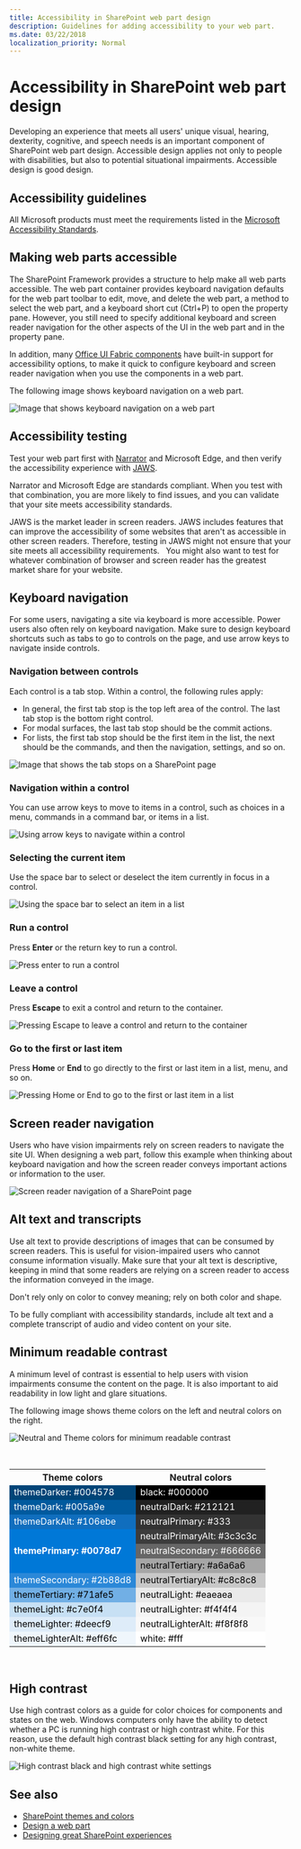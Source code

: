 ```yaml
---
title: Accessibility in SharePoint web part design
description: Guidelines for adding accessibility to your web part.
ms.date: 03/22/2018 
localization_priority: Normal
---
```


# Accessibility in SharePoint web part design

Developing an experience that meets all users' unique visual, hearing, dexterity, cognitive, and speech needs is an important component of SharePoint web part design. Accessible design applies not only to people with disabilities, but also to potential situational impairments. Accessible design is good design.

## Accessibility guidelines

All Microsoft products must meet the requirements listed in the [Microsoft Accessibility Standards](https://www.microsoft.com/accessibility).

## Making web parts accessible

The SharePoint Framework provides a structure to help make all web parts accessible. The web part container provides keyboard navigation defaults for the web part toolbar to edit, move, and delete the web part, a method to select the web part, and a keyboard short cut (Ctrl+P) to open the property pane. However, you still need to specify additional keyboard and screen reader navigation for the other aspects of the UI in the web part and in the property pane. 

In addition, many [Office UI Fabric components](https://developer.microsoft.com/fabric#/components) have built-in support for accessibility options, to make it quick to configure keyboard and screen reader navigation when you use the components in a web part.

The following image shows keyboard  navigation on a web part.

![Image that shows keyboard navigation on a web part](../images/accessibility-illustration-01.png)

## Accessibility testing

Test your web part first with [Narrator](https://support.microsoft.com/help/22798/windows-10-narrator-get-started) and Microsoft Edge, and then verify the accessibility experience with [JAWS](http://www.freedomscientific.com/Products/Blindness/JAWS).

Narrator and Microsoft Edge are standards compliant. When you test with that combination, you are more likely to find issues, and you can validate that your site meets accessibility standards. 

JAWS is the market leader in screen readers. JAWS includes features that can improve the accessibility of some websites that aren't as accessible in other screen readers. Therefore, testing in JAWS might not ensure that your site meets all accessibility requirements. 
 
You might also want to test for whatever combination of browser and screen reader has the greatest market share for your website.

## Keyboard navigation

For some users, navigating a site via keyboard is more accessible. Power users also often rely on keyboard navigation. Make sure to design keyboard shortcuts such as tabs to go to controls on the page, and use arrow keys to navigate inside controls.

### Navigation between controls

Each control is a tab stop. Within a control, the following rules apply:

- In general, the first tab stop is the top left area of the control. The last tab stop is the bottom right control.
- For modal surfaces, the last tab stop should be the commit actions.
- For lists, the first tab stop should be the first item in the list, the next should be the commands, and then the navigation, settings, and so on.

<!-- We should make sure the content in the accessibility topic is accessibible. ;) Please describe the information that the image conveys; something like this (also consider making the image an actual screen shot, that might be more clear):

In the following image:
The first tab is the list item.
The second tab is the command.
The third tab is the navigation.
-->
![Image that shows the tab stops on a SharePoint page](../images/accessibility-illustration-04.png)

### Navigation within a control

You can use arrow keys to move to items in a control, such as choices in a menu, commands in a command bar, or items in a list.

![Using arrow keys to navigate within a control](../images/accessibility-illustration-05.png)

### Selecting the current item

Use the space bar to select or deselect the item currently in focus in a control.

![Using the space bar to select an item in a list](../images/accessibility-illustration-06.png)

### Run a control

Press **Enter** or the return key to run a control.

![Press enter to run a control](../images/accessibility-illustration-07.png)

### Leave a control

Press **Escape** to exit a control and return to the container.

![Pressing Escape to leave a control and return to the container](../images/accessibility-illustration-08.png)

### Go to the first or last item

Press **Home** or **End** to go directly to the first or last item in a list, menu, and so on.

![Pressing Home or End to go to the first or last item in a list](../images/accessibility-illustration-09.png)

## Screen reader navigation

Users who have vision impairments rely on screen readers to navigate the site UI. When designing a web part, follow this example when thinking about keyboard navigation and how the screen reader conveys important actions or information to the user.

![Screen reader navigation of a SharePoint page](../images/accessibility-illustration-10.png)

## Alt text and transcripts

Use alt text to provide descriptions of images that can be consumed by screen readers. This is useful for vision-impaired users who cannot consume information visually. Make sure that your alt text is descriptive, keeping in mind that some readers are relying on a screen reader to access the information conveyed in the image. 

Don't rely only on color to convey meaning; rely on both color and shape.

To be fully compliant with accessibility standards, include alt text and a complete transcript of audio and video content on your site.

## Minimum readable contrast

A minimum level of contrast is essential to help users with vision impairments consume the content on the page. It is also important to aid readability in low light and glare situations. 

The following image shows theme colors on the left and neutral colors on the right. 

![Neutral and Theme colors for minimum readable contrast](../images/themes-colors-blue-neutral-theme-2.png)

<!--I replaced this image because it doesn't even make sense; the text to the right of each box does not match what's in the box, and none are labeled "theme." 
![Neutral and Theme colors for minimum readable contrast](../images/accessibility-illustration-12.png)-->

<br/>

<table>
<tr>
    <th>Theme colors</th>
    <th>Neutral colors</th> 
  </tr>
<tr>
<td style="color:white; background-color:#004578">themeDarker: #004578</td>
<td style="color:white; background-color:#000000">black: #000000</td>
</tr>
<tr>
<td style="color:white; background-color:#005a9e">themeDark: #005a9e</td>
<td style="color:white; background-color:#212121">neutralDark: #212121</td>
</tr>
<tr>
<td style="color:white; background-color:#106ebe">themeDarkAlt: #106ebe</td>
<td style="color:white; background-color:#333">neutralPrimary: #333</td>
</tr>
<tr>
<td rowspan="3" style="font-weight:bold; vertical-align:middle; color:white; background-color:#0078d7">themePrimary: #0078d7</td>
<td style="color:white; background-color:#3c3c3c">neutralPrimaryAlt: #3c3c3c</td>
</tr>
<tr>
<td style="color:white; background-color:#666666">neutralSecondary: #666666</td>
</tr>
<tr>
<td style="color:black; background-color:#a6a6a6">neutralTertiary: #a6a6a6</td>
</tr>
<tr>
<td style="color:white; background-color:#2b88d8">themeSecondary: #2b88d8</td>
<td style="color:black; background-color:#c8c8c8">neutralTertiaryAlt: #c8c8c8</td>
</tr>
<tr>
<td style="color:black; background-color:#71afe5">themeTertiary: #71afe5</td>
<td style="color:black; background-color:#eaeaea">neutralLight: #eaeaea</td>
</tr>
<tr>
<td style="color:black; background-color:#c7e0f4">themeLight: #c7e0f4</td>
<td style="color:black; background-color:#f4f4f4">neutralLighter: #f4f4f4</td>
</tr>
<tr>
<td style="color:black; background-color:#deecf9">themeLighter: #deecf9</td>
<td style="color:black; background-color:#f8f8f8">neutralLighterAlt: #f8f8f8</td>
</tr>
<tr>
<td style="color:black; background-color:#eff6fc">themeLighterAlt: #eff6fc</td>
<td style="color:black; background-color:#fff">white: #fff</td>
</tr>
</table>

<br/>


## High contrast

Use high contrast colors as a guide for color choices for components and states on the web. Windows computers only have the ability to detect whether a PC is running high contrast or high contrast white. For this reason, use the default high contrast black setting for any high contrast, non-white theme.

![High contrast black and high contrast white settings](../images/accessibility-illustration-14.png)


## See also

- [SharePoint themes and colors](themes-colors.md)
- [Design a web part](design-a-web-part.md)
- [Designing great SharePoint experiences](design-guidance-overview.md)



